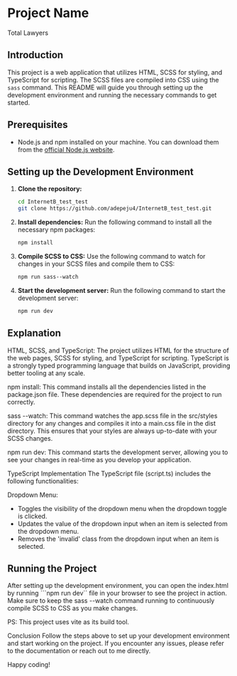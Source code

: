 # Project Name
Total Lawyers

## Introduction

This project is a web application that utilizes HTML, SCSS for styling, and TypeScript for scripting. The SCSS files are compiled into CSS using the `sass` command. This README will guide you through setting up the development environment and running the necessary commands to get started.

## Prerequisites

- Node.js and npm installed on your machine. You can download them from the [official Node.js website](https://nodejs.org/).

## Setting up the Development Environment

1. **Clone the repository:**

    ```sh
    cd InternetB_test_test
    git clone https://github.com/adepeju4/InternetB_test_test.git

2. **Install dependencies:** Run the following command to install all the necessary npm packages:

    ```sh
    npm install

3. **Compile SCSS to CSS:** Use the following command to watch for changes in your SCSS files and compile them to CSS:

    ```sh
    npm run sass--watch

4. **Start the development server:**
    Run the following command to start the development server:

    ```sh
    npm run dev

## Explanation

HTML, SCSS, and TypeScript: The project utilizes HTML for the structure of the web pages, SCSS for styling, and TypeScript for scripting. TypeScript is a strongly typed programming language that builds on JavaScript, providing better tooling at any scale.

npm install: This command installs all the dependencies listed in the package.json file. These dependencies are required for the project to run correctly.

sass --watch: This command watches the app.scss file in the src/styles directory for any changes and compiles it into a main.css file in the dist directory. This ensures that your styles are always up-to-date with your SCSS changes.

npm run dev: This command starts the development server, allowing you to see your changes in real-time as you develop your application.

TypeScript Implementation
The TypeScript file (script.ts) includes the following functionalities:

Dropdown Menu:

- Toggles the visibility of the dropdown menu when the dropdown toggle is clicked.
- Updates the value of the dropdown input when an item is selected from the dropdown menu.
- Removes the 'invalid' class from the dropdown input when an item is selected.

## Running the Project

After setting up the development environment, you can open the index.html by running ```npm run dev`` file in your browser to see the project in action. Make sure to keep the sass --watch command running to continuously compile SCSS to CSS as you make changes.

PS: This project uses vite as its build tool.

Conclusion
Follow the steps above to set up your development environment and start working on the project. If you encounter any issues, please refer to the documentation or reach out to me directly.

Happy coding!
